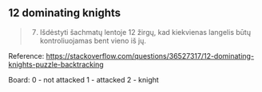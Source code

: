 ## 12 dominating knights

> 7) Išdėstyti šachmatų lentoje 12 žirgų, kad kiekvienas langelis būtų kontroliuojamas bent vieno iš jų.

Reference: https://stackoverflow.com/questions/36527317/12-dominating-knights-puzzle-backtracking

Board:
0 - not attacked
1 - attacked
2 - knight